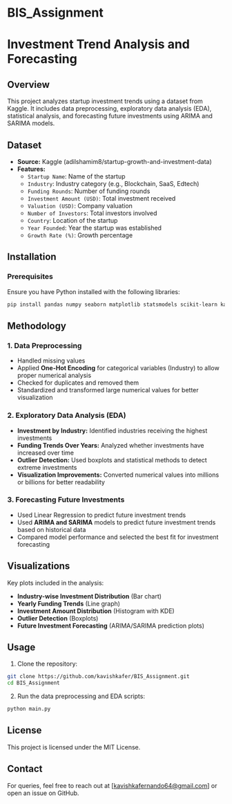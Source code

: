 # BIS_Assignment
# Investment Trend Analysis and Forecasting

## Overview
This project analyzes startup investment trends using a dataset from Kaggle. It includes data preprocessing, exploratory data analysis (EDA), statistical analysis, and forecasting future investments using ARIMA and SARIMA models.

## Dataset
- **Source:** Kaggle (adilshamim8/startup-growth-and-investment-data)
- **Features:**
  - `Startup Name`: Name of the startup
  - `Industry`: Industry category (e.g., Blockchain, SaaS, Edtech)
  - `Funding Rounds`: Number of funding rounds
  - `Investment Amount (USD)`: Total investment received
  - `Valuation (USD)`: Company valuation
  - `Number of Investors`: Total investors involved
  - `Country`: Location of the startup
  - `Year Founded`: Year the startup was established
  - `Growth Rate (%)`: Growth percentage

## Installation
### Prerequisites
Ensure you have Python installed with the following libraries:
```bash
pip install pandas numpy seaborn matplotlib statsmodels scikit-learn kagglehub
```

## Methodology
### 1. Data Preprocessing
- Handled missing values
- Applied **One-Hot Encoding** for categorical variables (Industry) to allow proper numerical analysis
- Checked for duplicates and removed them
- Standardized and transformed large numerical values for better visualization

### 2. Exploratory Data Analysis (EDA)
- **Investment by Industry:** Identified industries receiving the highest investments
- **Funding Trends Over Years:** Analyzed whether investments have increased over time
- **Outlier Detection:** Used boxplots and statistical methods to detect extreme investments
- **Visualization Improvements:** Converted numerical values into millions or billions for better readability

### 3. Forecasting Future Investments
- Used Linear Regression to predict future investment trends
- Used **ARIMA and SARIMA** models to predict future investment trends based on historical data
- Compared model performance and selected the best fit for investment forecasting

## Visualizations
Key plots included in the analysis:
- **Industry-wise Investment Distribution** (Bar chart)
- **Yearly Funding Trends** (Line graph)
- **Investment Amount Distribution** (Histogram with KDE)
- **Outlier Detection** (Boxplots)
- **Future Investment Forecasting** (ARIMA/SARIMA prediction plots)

## Usage
1. Clone the repository:
```bash
git clone https://github.com/kavishkafer/BIS_Assignment.git
cd BIS_Assignment
```
2. Run the data preprocessing and EDA scripts:
```bash
python main.py
```




## License
This project is licensed under the MIT License.

## Contact
For queries, feel free to reach out at [kavishkafernando64@gmail.com] or open an issue on GitHub.
